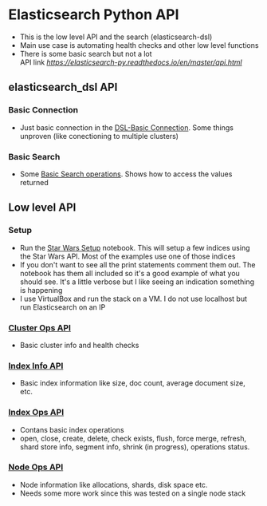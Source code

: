 # Elasticsearch Python API
- This is the low level API and the search (elasticsearch-dsl)
- Main use case is automating health checks and other low level functions
- There is some basic search but not a lot  
API link _https://elasticsearch-py.readthedocs.io/en/master/api.html_

## elasticsearch_dsl API

### Basic Connection
- Just basic connection in the [DSL-Basic Connection](https://github.com/macatak/ELK/blob/master/Python-Elasticsearch-API/dsl_basicConnection.ipynb). Some things unproven (like conectioning to multiple clusters)

### Basic Search
- Some [Basic Search operations](https://github.com/macatak/ELK/blob/master/Python-Elasticsearch-API/dsl_search_101.ipynb). Shows how to access the values returned

## Low level API

### Setup
- Run the [Star Wars Setup](https://github.com/macatak/ELK/blob/master/Python-Elasticsearch-API/ElasticsearchLoadStarWars.ipynb) notebook. This will setup a few indices using the Star Wars API. Most of the examples use one of those indices  
- If you don't want to see all the print statements comment them out. The notebook has them all included so it's a good example of what you should see. It's a little verbose but I like seeing an indication something is happening  
- I use VirtualBox and run the stack on a VM. I do not use localhost but run Elasticsearch on an IP

### [Cluster Ops API](https://github.com/macatak/ELK/blob/master/Python-Elasticsearch-API/ElasticsearchPythonClusterOps.ipynb)
- Basic cluster info and health checks

### [Index Info API](https://github.com/macatak/ELK/blob/master/Python-Elasticsearch-API/ElasticsearchPythonIndexInfo.ipynb)
- Basic index information like size, doc count, average document size, etc.

### [Index Ops API](https://github.com/macatak/ELK/blob/master/Python-Elasticsearch-API/ElasticsearchPythonIndexOps.ipynb)
- Contans basic index operations
- open, close, create, delete, check exists, flush, force merge, refresh, shard store info, segment info, shrink (in progress), operations status.  

### [Node Ops API](https://github.com/macatak/ELK/blob/master/Python-Elasticsearch-API/ElasticsearchPythonNodeOps.ipynb)
- Node information like allocations, shards, disk space etc.
- Needs some more work since this was tested on a single node stack
